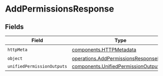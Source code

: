 # AddPermissionsResponse


## Fields

| Field                                                                                          | Type                                                                                           | Required                                                                                       | Description                                                                                    |
| ---------------------------------------------------------------------------------------------- | ---------------------------------------------------------------------------------------------- | ---------------------------------------------------------------------------------------------- | ---------------------------------------------------------------------------------------------- |
| `httpMeta`                                                                                     | [components.HTTPMetadata](../../models/components/httpmetadata.md)                             | :heavy_check_mark:                                                                             | N/A                                                                                            |
| `object`                                                                                       | [operations.AddPermissionsResponseBody](../../models/operations/addpermissionsresponsebody.md) | :heavy_minus_sign:                                                                             | N/A                                                                                            |
| `unifiedPermissionOutputs`                                                                     | [components.UnifiedPermissionOutput](../../models/components/unifiedpermissionoutput.md)[]     | :heavy_minus_sign:                                                                             | N/A                                                                                            |